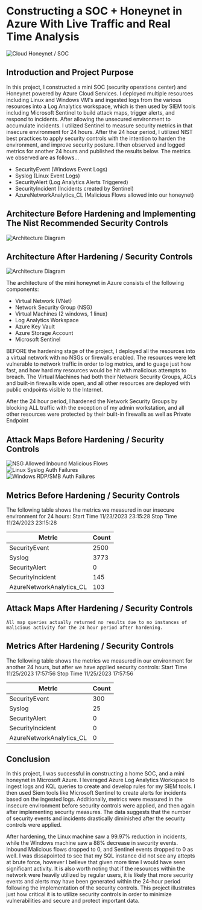 # Constructing a SOC + Honeynet in Azure With Live Traffic and Real Time Analysis
![Cloud Honeynet / SOC](https://imgur.com/weuCcuE.jpeg)
## Introduction and Project Purpose

In this project, I constructed a mini SOC (security operations center) and Honeynet powered by Azure Cloud Services. I deployed multiple resources including Linux and Windows VM's and ingested logs from the various resources into a Log Analytics workspace, which is then used by SIEM tools including Microsoft Sentinel to build attack maps, trigger alerts, and respond to incidents. After allowing the unsecured environment to accumulate incidents. I utilized Sentinel to measure security metrics in that insecure environment for 24 hours.  After the 24 hour period, I utilized NIST best practices to apply security controls with the intention to harden the environment, and improve security posture. I then observed and logged metrics for another 24 hours and published the results below. The metrics we observed are as follows...

- SecurityEvent (Windows Event Logs)
- Syslog (Linux Event Logs)
- SecurityAlert (Log Analytics Alerts Triggered)
- SecurityIncident (Incidents created by Sentinel)
- AzureNetworkAnalytics_CL (Malicious Flows allowed into our honeynet)

## Architecture Before Hardening and Implementing The Nist Recommended Security Controls
![Architecture Diagram](https://github.com/Knighthawk76/Azure-Honeynet/assets/152114740/76da37c9-f4fd-47cd-a6e9-37ef0f349e05)


## Architecture After Hardening / Security Controls
![Architecture Diagram](https://github.com/Knighthawk76/Azure-Honeynet/assets/152114740/42704021-d425-4223-877f-d10ec5c77d68)


The architecture of the mini honeynet in Azure consists of the following components:

- Virtual Network (VNet)
- Network Security Group (NSG)
- Virtual Machines (2 windows, 1 linux)
- Log Analytics Workspace
- Azure Key Vault
- Azure Storage Account
- Microsoft Sentinel

BEFORE the hardening stage of the project, I deployed all the resources into a virtual network with no NSGs or firewalls enabled. The resources were left vulnerable to network traffic in order to log metrics, and to guage just how fast, and how hard my resources would be hit with malicious attempts to breach. The Virtual Machines had both their Network Security Groups, ACLs and built-in firewalls wide open, and all other resources are deployed with public endpoints visible to the Internet.

After the 24 hour period, I hardened the Network Security Groups by blocking ALL traffic with the exception of my admin workstation, and all other resources were protected by their built-in firewalls as well as Private Endpoint

## Attack Maps Before Hardening / Security Controls
![NSG Allowed Inbound Malicious Flows](https://github.com/Knighthawk76/Azure-Honeynet/assets/152114740/d1e2cedb-aa98-4e6e-aa29-48807bf69ee9)<br>
![Linux Syslog Auth Failures](https://github.com/Knighthawk76/Azure-Honeynet/assets/152114740/26cdde89-ab68-48b6-a9fe-d5cd21be4558)<br>
![Windows RDP/SMB Auth Failures](https://github.com/Knighthawk76/Azure-Honeynet/assets/152114740/32d25a37-0b65-4409-9a67-68e2e3209b32)<br>

## Metrics Before Hardening / Security Controls

The following table shows the metrics we measured in our insecure environment for 24 hours:
Start Time 11/23/2023 23:15:28
Stop Time 11/24/2023 23:15:28

| Metric                   | Count
| ------------------------ | -----
| SecurityEvent            | 2500
| Syslog                   | 3773
| SecurityAlert            | 0
| SecurityIncident         | 145
| AzureNetworkAnalytics_CL | 103

## Attack Maps After Hardening / Security Controls

```All map queries actually returned no results due to no instances of malicious activity for the 24 hour period after hardening.```

## Metrics After Hardening / Security Controls

The following table shows the metrics we measured in our environment for another 24 hours, but after we have applied security controls:
Start Time 11/25/2023 17:57:56
Stop Time	11/25/2023 17:57:56

| Metric                   | Count
| ------------------------ | -----
| SecurityEvent            | 300
| Syslog                   | 25
| SecurityAlert            | 0
| SecurityIncident         | 0
| AzureNetworkAnalytics_CL | 0

## Conclusion

In this project, I was successful in constructing a home SOC, and a mini honeynet in Microsoft Azure. I leveraged Azure Log Analytics Workspace to ingest logs and KQL queries to create and develop rules for my SIEM tools. I then used Siem tools like Microsoft Sentinel  to create alerts for incidents based on the ingested logs. Additionally, metrics were measured in the insecure environment before security controls were applied, and then again after implementing security measures. The data suggests that the number of security events and incidents drastically diminished after the security controls were applied. 

After hardening, the Linux machine saw a 99.97% reduction in incidents, while the Windows machine saw a 88% decrease in swcurity events. Inbound Malicious flows dropped to 0, and Sentinel events dropped to 0 as well.  I was dissapointed to see that my SQL instance did not see any attepts at brute force, however I believe that given more time I would have seen significant activity. It is also worth noting that if the resources within the network were heavily utilized by regular users, it is likely that more security events and alerts may have been generated within the 24-hour period following the implementation of the security controls.  This project illustrates just how critical it is to utilize security controls in order to minimize vulnerabilities and secure and protect important data.

